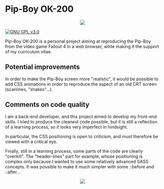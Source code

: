 # Pip-Boy OK-200

<p align="center">

  <img src="https://raw.githubusercontent.com/IAmTerror/pip_boy_ok_200/master/img/pip_boy_github_animation.gif?token=AHXXFALKBGHQJDPWWFBJ343ALMZQS" />

</p>

[![GNU GPL v3.0](https://img.shields.io/badge/licence-GNU%20GPL%20v3.0-blue)](https://github.com/IAmTerror/phoenix_down_script/blob/master/LICENSE)

Pip-Boy OK-200 is a personal project aiming at reproducing the Pip-Boy from the video game Fallout 4 in a web browser, while making it the support of my curriculum vitae.

## Potential improvements

In order to make the Pip-Boy screen more "realistic", it would be possible to add CSS animations in order to reproduce the aspect of an old CRT screen (scanlines, "shakes"...).

## Comments on code quality

I am a back-end developer, and this project aimed to develop my front-end skills. I tried to produce the cleanest code possible, but it is still a reflection of a learning process, so it looks very imperfect in hindsight.

In particular, the CSS positioning is open to criticism, and must therefore be viewed with a critical eye.

Finally, still in a learning process, some parts of the code are clearly "overkill". The "header-lines" part for example, whose positioning is complex only because I wanted to use some relatively advanced SASS concepts. It was possible to make it much simpler with some ::before and ::after...

<p align="center">

  <img src="https://raw.githubusercontent.com/IAmTerror/pip_boy_ok_200/master/img/fallout_vault_boy_readme.png?token=AHXXFAL3ZXIPDULYUOTL73DALMTW4" />

</p>

